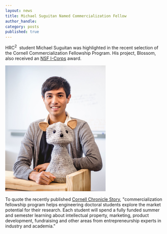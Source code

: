 ```yaml
---
layout: news
title: Michael Suguitan Named Commercialization Fellow
author_handle:
category: posts
published: true
---
```


HRC<sup>2</sup>&nbsp; student Michael Suguitan was highlighted in the recent selection of the Cornell Commercialization Fellowship Program. His project, Blossom, also received an <a href="https://www.nsf.gov/news/special_reports/i-corps/">NSF I-Corps</a> award.

<img height="400" src="/assets/images/projects/michael-blossom.jpg" />

To quote the recently published <a href="https://news.cornell.edu/stories/2020/06/commercialization-fellows-working-market-ready-tech"> Cornell Chronicle Story</a>, "commercialization fellowship program helps engineering doctoral students explore the market potential for their research. Each student will spend a fully funded summer and semester learning about intellectual property, marketing, product development, fundraising and other areas from entrepreneurship experts in industry and academia."

